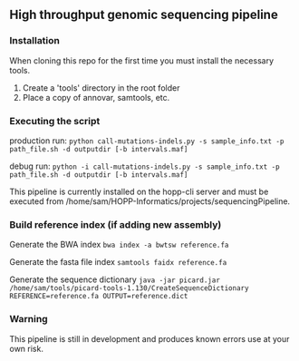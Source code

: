 ## High throughput genomic sequencing pipeline
### Installation
When cloning this repo for the first time you must install the necessary tools.
1. Create a 'tools' directory in the root folder
2. Place a copy of annovar, samtools, etc.

### Executing the script
production run: `python call-mutations-indels.py -s sample_info.txt -p path_file.sh -d outputdir [-b intervals.maf]`

debug run: `python -i call-mutations-indels.py -s sample_info.txt -p path_file.sh -d outputdir [-b intervals.maf]`

This pipeline is currently installed on the hopp-cli server and must be executed from /home/sam/HOPP-Informatics/projects/sequencingPipeline.

### Build reference index (if adding new assembly)
Generate the BWA index
`bwa index -a bwtsw reference.fa`

Generate the fasta file index
`samtools faidx reference.fa`

Generate the sequence dictionary
`java -jar picard.jar /home/sam/tools/picard-tools-1.130/CreateSequenceDictionary REFERENCE=reference.fa OUTPUT=reference.dict`

### Warning
This pipeline is still in development and produces known errors use at your own risk.
